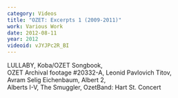 ```yaml
---
category: Videos
title: "OZET: Excerpts 1 (2009-2011)"
work: Various Work
date: 2012-08-11
year: 2012
videoid: vJYJPc2R_BI
---
```


LULLABY, Koba/OZET Songbook,<br>
OZET Archival footage #20332-A, Leonid Pavlovich Titov,<br>
Avram Selig Eichenbaum, Albert 2,<br>
Alberts I-V, The Smuggler, OzetBand: Hart St. Concert
